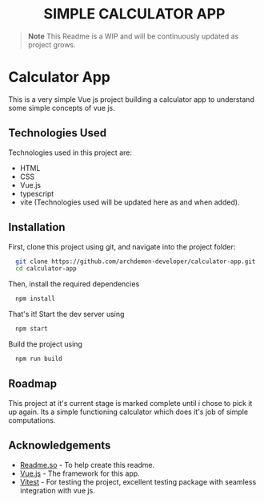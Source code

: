 <h1 align="center">
  SIMPLE CALCULATOR APP
</h1>

> **Note**
> This Readme is a WIP and will be continuously updated as project grows.

# Calculator App

This is a very simple Vue js project building a calculator app to understand some simple concepts of vue js. 

## Technologies Used

Technologies used in this project are:

- HTML
- CSS
- Vue.js
- typescript
- vite
  (Technologies used will be updated here as and when added).

## Installation

First, clone this project using git, and navigate into the project folder:

```bash
  git clone https://github.com/archdemon-developer/calculator-app.git
  cd calculator-app
```

Then, install the required dependencies

```bash
  npm install
```

That's it! Start the dev server using

```bash
  npm start
```

Build the project using

```bash
  npm run build
```

## Roadmap

This project at it's current stage is marked complete until i chose to pick it up again. Its a simple functioning calculator which does it's job of simple computations. 

## Acknowledgements

- [Readme.so](https://readme.so/) - To help create this readme.
- [Vue.js](https://vuejs.org/) - The framework for this app.
- [Vitest](https://vitest.dev/) - For testing the project, excellent testing package with seamless integration with vue js.